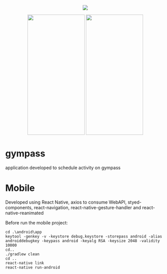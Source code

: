 <p align="center">
  <img src="https://i.imgsafe.org/c7/c74b77f9f1.gif">
</p>

<p align="center">
  <img width="180" height="380" src="https://i.imgsafe.org/c7/c7dee96d9d.jpeg">
  <img width="180" height="380" src="https://i.imgsafe.org/c7/c7deac3211.jpeg">
</p>

# gympass

application developed to schedule activity on gympass

# Mobile

Developed using React Native, axios to consume WebAPI, styed-components, react-navigation, react-native-gesture-handler and 
react-native-reanimated

Before run the mobile project:

```
cd .\android\app
keytool -genkey -v -keystore debug.keystore -storepass android -alias androiddebugkey -keypass android -keyalg RSA -keysize 2048 -validity 10000
cd..
./gradlew clean
cd ..
react-native link
react-native run-android
```
